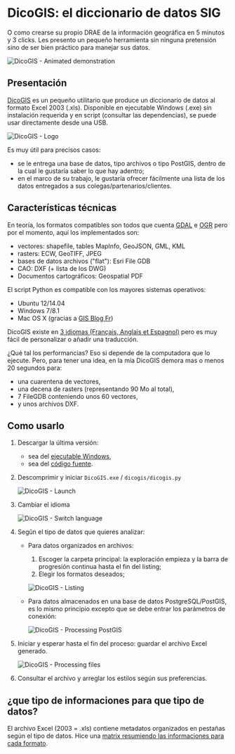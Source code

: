 # DicoGIS: el diccionario de datos SIG

O como crearse su propio DRAE de la información geográfica en 5 minutos y 3 clicks.
Les presento un pequeño herramienta sin ninguna pretensión sino de ser bien práctico para manejar sus datos.

![DicoGIS - Animated demonstration](../static/img/DicoGIS_demo.gif "DicoGIS - Animated demonstration")

## Presentación

[DicoGIS](https://github.com/Guts/DicoGIS) es un pequeño utilitario que produce un diccionario de datos al formato Excel 2003 (.xls). Disponible en ejecutable Windows (.exe) sin instalación requerida y en script (consultar las dependencias), se puede usar directamente desde una USB.

![DicoGIS - Logo](../static/img/DicoGIS_logo.png "DicoGIS - Logo")

Es muy útil para precisos casos:

- se le entrega una base de datos, tipo archivos o tipo PostGIS, dentro de la cual le gustaría saber lo que hay adentro;
- en el marco de su trabajo, le gustaría ofrecer fácilmente una lista de los datos entregados a sus colegas/partenarios/clientes.

## Características técnicas

En teoría, los formatos compatibles son todos que cuenta [GDAL](https://gdal.org/drivers/raster/index.html) e [OGR](https://gdal.org/drivers/vector/index.html) pero por el momento, aquí los implementados son:

- vectores: shapefile, tables MapInfo, GeoJSON, GML, KML
- rasters: ECW, GeoTIFF, JPEG
- bases de datos archivos ("flat"): Esri File GDB
- CAO: DXF (+ lista de los DWG)
- Documentos cartográficos: Geospatial PDF

El script Python es compatible con los mayores sistemas operativos:

- Ubuntu 12/14.04
- Windows 7/8.1
- Mac OS X (gracias a [GIS Blog Fr](https://twitter.com/gisblogfr/status/515068147901407232))

DicoGIS existe en [3 idiomas (Français, Anglais et Espagnol)](https://github.com/Guts/DicoGIS/tree/master/dicogis/locale/) pero es muy fácil de personalizar o añadir una traducción.

¿Qué tal los performancias? Eso si depende de la computadora que lo ejecute. Pero, para tener una idea, en la mía DicoGIS demora mas o menos 20 segundos para:

- una cuarentena de vectores,
- una decena de rasters (representando 90 Mo al total),
- 7 FileGDB conteniendo unos 60 vectores,
- y unos archivos DXF.

## Como usarlo

1. Descargar la última versión:

    - sea del [ejecutable Windows](https://github.com/Guts/DicoGIS/releases),
    - sea del [código fuente](https://github.com/Guts/DicoGIS/archive/master.zip).

2. Descomprimir y iniciar `DicoGIS.exe` / `dicogis/dicogis.py`

    ![DicoGIS - Launch](../static/img/00a_DicoGIS_Win32exe.PNG "DicoGIS - Launch")

3. Cambiar el idioma

    ![DicoGIS - Switch language](../static/img/99_DicoGIS_SwitchLanguage.gif "DicoGIS - Switch language")

4. Segûn el tipo de datos que quieres analizar:

    - Para datos organizados en archivos:

        1. Escoger la carpeta principal: la exploración empieza y la barra de progresión continua hasta el fin del listing;
        2. Elegir los formatos deseados;

        ![DicoGIS - Listing](../static/img/02_DicoGIS_Listing.gif "DicoGIS - Listing")

    - Para datos almacenados en una base de datos PostgreSQL/PostGIS, es lo mismo principio excepto que se debe entrar los parámetros de conexión:

        ![DicoGIS - Processing PostGIS](../static/img/06_DicoGIS_PostGIS.gif "DicoGIS - Processing PostGIS")

5. Iniciar y esperar hasta el fin del proceso: guardar el archivo Excel generado.

    ![DicoGIS - Processing files](../static/img/05_DicoGIS_Processing.gif "DicoGIS - Processing files")

6. Consultar el archivo y arreglar los estilos según sus preferencias.

## ¿que tipo de informaciones para que tipo de datos?

El archivo Excel (2003 = .xls) contiene metadatos organizados en pestañas según el tipo de datos. Hice una [matrix resumiendo las informaciones para cada formato](../misc/formats_matrix.md).
